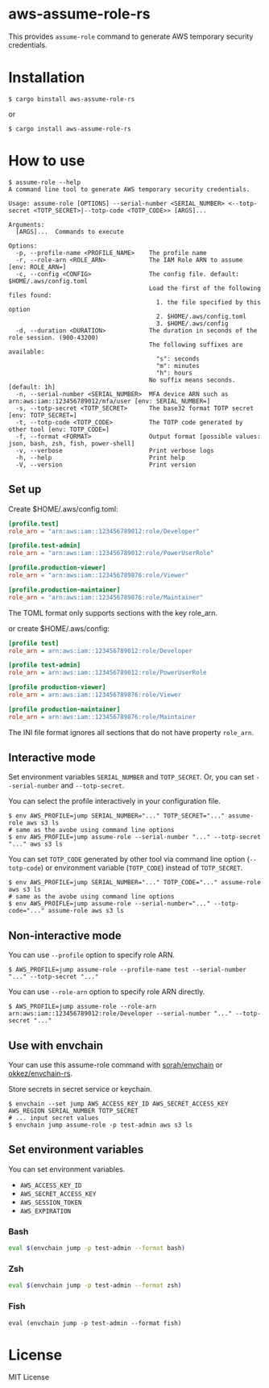 # aws-assume-role-rs

This provides `assume-role` command to generate AWS temporary security credentials.

# Installation

```console
$ cargo binstall aws-assume-role-rs
```

or

```console
$ cargo install aws-assume-role-rs
```

# How to use

```console
$ assume-role --help
A command line tool to generate AWS temporary security credentials.

Usage: assume-role [OPTIONS] --serial-number <SERIAL_NUMBER> <--totp-secret <TOTP_SECRET>|--totp-code <TOTP_CODE>> [ARGS]...

Arguments:
  [ARGS]...  Commands to execute

Options:
  -p, --profile-name <PROFILE_NAME>    The profile name
  -r, --role-arn <ROLE_ARN>            The IAM Role ARN to assume [env: ROLE_ARN=]
  -c, --config <CONFIG>                The config file. default: $HOME/.aws/config.toml
                                       Load the first of the following files found:
                                         1. the file specified by this option
                                         2. $HOME/.aws/config.toml
                                         3. $HOME/.aws/config
  -d, --duration <DURATION>            The duration in seconds of the role session. (900-43200)
                                       The following suffixes are available:
                                         "s": seconds
                                         "m": minutes
                                         "h": hours
                                       No suffix means seconds. [default: 1h]
  -n, --serial-number <SERIAL_NUMBER>  MFA device ARN such as arn:aws:iam::123456789012/mfa/user [env: SERIAL_NUMBER=]
  -s, --totp-secret <TOTP_SECRET>      The base32 format TOTP secret [env: TOTP_SECRET=]
  -t, --totp-code <TOTP_CODE>          The TOTP code generated by other tool [env: TOTP_CODE=]
  -f, --format <FORMAT>                Output format [possible values: json, bash, zsh, fish, power-shell]
  -v, --verbose                        Print verbose logs
  -h, --help                           Print help
  -V, --version                        Print version
```

## Set up

Create $HOME/.aws/config.toml:

```toml
[profile.test]
role_arn = "arn:aws:iam::123456789012:role/Developer"

[profile.test-admin]
role_arn = "arn:aws:iam::123456789012:role/PowerUserRole"

[profile.production-viewer]
role_arn = "arn:aws:iam::123456789876:role/Viewer"

[profile.production-maintainer]
role_arn = "arn:aws:iam::123456789876:role/Maintainer"
```

The TOML format only supports sections with the key role_arn.

or create $HOME/.aws/config:

```ini
[profile test]
role_arn = arn:aws:iam::123456789012:role/Developer

[profile test-admin]
role_arn = arn:aws:iam::123456789012:role/PowerUserRole

[profile production-viewer]
role_arn = arn:aws:iam::123456789876:role/Viewer

[profile production-maintainer]
role_arn = arn:aws:iam::123456789876:role/Maintainer
```

The INI file format ignores all sections that do not have property `role_arn`.

## Interactive mode

Set environment variables `SERIAL_NUMBER` and `TOTP_SECRET`.
Or, you can set `--serial-number` and `--totp-secret`.

You can select the profile interactively in your configuration file.

```console
$ env AWS_PROFILE=jump SERIAL_NUMBER="..." TOTP_SECRET="..." assume-role aws s3 ls
# same as the avobe using command line options
$ env AWS_PROFILE=jump assume-role --serial-number "..." --totp-secret "..." aws s3 ls
```

You can set `TOTP_CODE` generated by other tool via command line option (`--totp-code`) or environment variable (`TOTP_CODE`) instead of `TOTP_SECRET`.

```console
$ env AWS_PROFILE=jump SERIAL_NUMBER="..." TOTP_CODE="..." assume-role aws s3 ls
# same as the avobe using command line options
$ env AWS_PROIFLE=jump assume-role --serial-number="..." --totp-code="..." assume-role aws s3 ls
```

## Non-interactive mode

You can use `--profile` option to specify role ARN.

```console
$ AWS_PROFILE=jump assume-role --profile-name test --serial-number "..." --totp-secret "..." 
```

You can use `--role-arn` option to specify role ARN directly.

```console
$ AWS_PROFILE=jump assume-role --role-arn arn:aws:iam::123456789012:role/Developer --serial-number "..." --totp-secret "..." 
```

## Use with envchain

Your can use this assume-role command with [sorah/envchain](https://github.com/sorah/envchain) or [okkez/envchain-rs](https://github.com/okkez/envchain-rs).

Store secrets in secret service or keychain.

```console
$ envchain --set jump AWS_ACCESS_KEY_ID AWS_SECRET_ACCESS_KEY AWS_REGION SERIAL_NUMBER TOTP_SECRET
# ... input secret values
$ envchain jump assume-role -p test-admin aws s3 ls
```

## Set environment variables

You can set environment variables.

- `AWS_ACCESS_KEY_ID`
- `AWS_SECRET_ACCESS_KEY`
- `AWS_SESSION_TOKEN`
- `AWS_EXPIRATION`

### Bash

```bash
eval $(envchain jump -p test-admin --format bash)
```

### Zsh

```zsh
eval $(envchain jump -p test-admin --format zsh)
```

### Fish

```fish
eval (envchain jump -p test-admin --format fish)
```

# License

MIT License
